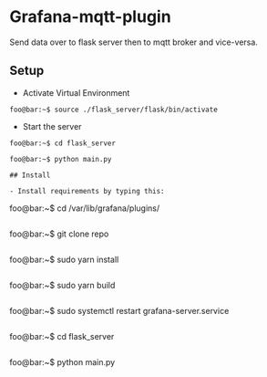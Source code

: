 # Grafana-mqtt-plugin
Send data over to flask server then to mqtt broker and vice-versa.

## Setup
- Activate Virtual Environment
```
foo@bar:~$ source ./flask_server/flask/bin/activate
```
- Start the server
```
foo@bar:~$ cd flask_server
```
```
foo@bar:~$ python main.py

## Install

- Install requirements by typing this:
```
foo@bar:~$ cd /var/lib/grafana/plugins/
```
```
foo@bar:~$ git clone repo
```
```
foo@bar:~$ sudo yarn install
```
```
foo@bar:~$ sudo yarn build
```
```
foo@bar:~$ sudo systemctl restart grafana-server.service
```
```
foo@bar:~$ cd flask_server
```
```
foo@bar:~$ python main.py
```
